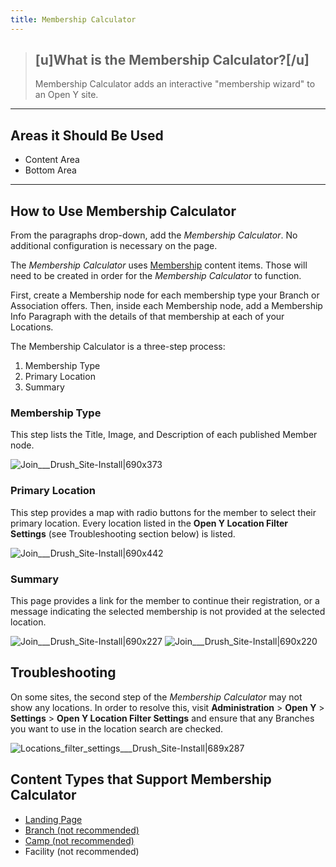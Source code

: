 ```yaml
---
title: Membership Calculator
---
```


> ## [u]What is the Membership Calculator?[/u]
>
> Membership Calculator adds an interactive "membership wizard" to an Open Y site.
---
## Areas it Should Be Used

* Content Area
* Bottom Area

---

## How to Use Membership Calculator

From the paragraphs drop-down, add the *Membership Calculator*. No additional configuration is necessary on the page.

The *Membership Calculator* uses [Membership](https://community.openymca.org/t/membership-content-types-open-y-user-docs/907) content items. Those will need to be created in order for the *Membership Calculator* to function.

First, create a Membership node for each membership type your Branch or Association offers. Then, inside each Membership node, add a Membership Info Paragraph with the details of that membership at each of your Locations.

The Membership Calculator is a three-step process:
1. Membership Type
2. Primary Location
3. Summary

### Membership Type
This step lists the Title, Image, and Description of each published Member node.

![Join___Drush_Site-Install|690x373](upload://u6yyw4uFzZZCotOQd4pYtQCaAhQ.png)

### Primary Location
This step provides a map with radio buttons for the member to select their primary location. Every location listed in the **Open Y Location Filter Settings** (see Troubleshooting section below) is listed.

![Join___Drush_Site-Install|690x442](upload://6i4S8IF4qJvSPyb2ALReAUlGoLv.jpeg)

### Summary

This page provides a link for the member to continue their registration, or a message indicating the selected membership is not provided at the selected location.

![Join___Drush_Site-Install|690x227](upload://2Ee7kf0rgze3Zu9LJgI89y3wcWS.png)
![Join___Drush_Site-Install|690x220](upload://oiNJgkNX0AF53v7fCMUSanEyg7.png)

<h2 id="heading--troubleshooting">Troubleshooting</h2>

On some sites, the second step of the *Membership Calculator* may not show any locations. In order to resolve this, visit **Administration** > **Open Y** > **Settings** > **Open Y Location Filter Settings** and ensure that any Branches you want to use in the location search are checked.

![Locations_filter_settings___Drush_Site-Install|689x287](upload://wnoZu5d7zbclkYYCE9DbOGCKEn0.png)


## Content Types that Support Membership Calculator

* [Landing Page](https://community.openymca.org/t/landing-page-content-types-open-y-user-docs/667)
* [Branch (not recommended)](https://community.openymca.org/t/branch-content-types-open-y-user-docs/685/2)
* [Camp (not recommended)](https://community.openymca.org/t/camp-content-types-user-docs/690/2)
* Facility (not recommended)